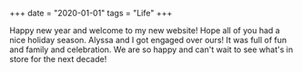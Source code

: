 +++
date = "2020-01-01"
tags = "Life"
+++

Happy new year and welcome to my new website! Hope all of you had a nice holiday season. Alyssa and I got engaged over ours! It was full of fun and family and celebration. We are so happy and can't wait to see what's in store for the next decade!
